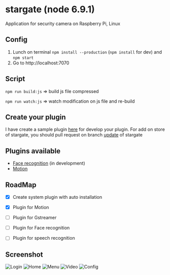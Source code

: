# stargate (node 6.9.1)
Application for security camera on Raspberry Pi, Linux


## Config
1. Lunch on terminal ```npm install --production``` (```npm install``` for dev) and ```npm start```
2. Go to http://localhost:7070


## Script
```npm run build:js``` => build js file compressed

```npm run watch:js``` => watch modification on js file and re-build

## Create your plugin
I have create a sample plugin [here](https://github.com/lobor/stargate-plugin-sample) for develop your plugin. For add on store of stargate, you should pull request on branch [update](https://github.com/lobor/stargate/tree/update) of stargate

## Plugins available
- [Face recognition](https://github.com/lobor/stargate-face) (in development) 
- [Motion](https://github.com/lobor/stargate-motion)

## RoadMap
- [x] Create system plugin with auto installation 
- [x] Plugin for Motion
- [ ] Plugin for Gstreamer
- [ ] Plugin for Face recognition
- [ ] Plugin for speech recognition


## Screenshot
![Login](https://raw.githubusercontent.com/lobor/stargate/screenshot/login.png  "Login")
![Home](https://raw.githubusercontent.com/lobor/stargate/screenshot/home.png  "Home")
![Menu](https://raw.githubusercontent.com/lobor/stargate/screenshot/menu.png  "Menu")
![Video](https://raw.githubusercontent.com/lobor/stargate/screenshot/video.png  "Video")
![Config](https://raw.githubusercontent.com/lobor/stargate/screenshot/config.png  "Config")
